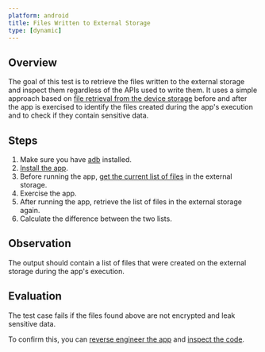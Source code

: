 ```yaml
---
platform: android
title: Files Written to External Storage
type: [dynamic]
---
```


## Overview

The goal of this test is to retrieve the files written to the external storage and inspect them regardless of the APIs used to write them. It uses a simple approach based on [file retrieval from the device storage](/MASTG/techniques/android/MASTG-TECH-0002) before and after the app is exercised to identify the files created during the app's execution and to check if they contain sensitive data.

## Steps

1. Make sure you have [adb](/MASTG/tools/android/MASTG-TOOL-0004) installed.
2. [Install the app](/MASTG/techniques/android/MASTG-TECH-0005).
3. Before running the app, [get the current list of files](/MASTG/techniques/android/MASTG-TECH-0002) in the external storage.
4. Exercise the app.
5. After running the app, retrieve the list of files in the external storage again.
6. Calculate the difference between the two lists.

## Observation

The output should contain a list of files that were created on the external storage during the app's execution.

## Evaluation

The test case fails if the files found above are not encrypted and leak sensitive data.

To confirm this, you can [reverse engineer the app](/MASTG/techniques/android/MASTG-TECH-0017) and [inspect the code](/MASTG/techniques/android/MASTG-TECH-0023).

